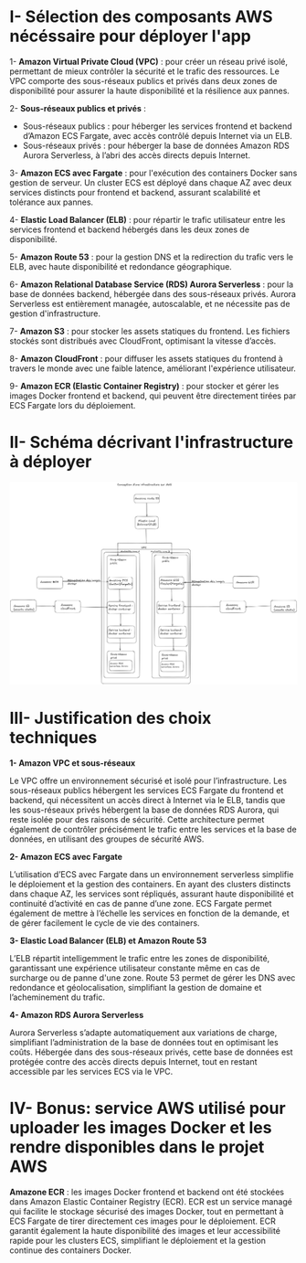 # I- Sélection des composants AWS  nécéssaire pour déployer l'app

1- **Amazon Virtual Private Cloud (VPC)** : pour créer un réseau privé isolé, permettant de mieux contrôler la sécurité et le trafic des ressources. Le VPC comporte des sous-réseaux publics et privés dans deux zones de disponibilité pour assurer la haute disponibilité et la résilience aux pannes.

2- **Sous-réseaux publics et privés** :

- Sous-réseaux publics : pour héberger les services frontend et backend d’Amazon ECS Fargate, avec accès contrôlé depuis Internet via un ELB.
- Sous-réseaux privés : pour héberger la base de données Amazon RDS Aurora Serverless, à l’abri des accès directs depuis Internet.

3- **Amazon ECS avec Fargate** : pour l'exécution des containers Docker sans gestion de serveur. Un cluster ECS est déployé dans chaque AZ avec deux services distincts pour frontend et backend, assurant scalabilité et tolérance aux pannes.

4- **Elastic Load Balancer (ELB)** : pour répartir le trafic utilisateur entre les services frontend et backend hébergés dans les deux zones de disponibilité.

5- **Amazon Route 53** : pour la gestion DNS et la redirection du trafic vers le ELB, avec haute disponibilité et redondance géographique.

6- **Amazon Relational Database Service (RDS) Aurora Serverless** : pour la base de données backend, hébergée dans des sous-réseaux privés. Aurora Serverless est entièrement managée, autoscalable, et ne nécessite pas de gestion d'infrastructure.

7- **Amazon S3** : pour stocker les assets statiques du frontend. Les fichiers stockés sont distribués avec CloudFront, optimisant la vitesse d’accès.

8- **Amazon CloudFront** : pour diffuser les assets statiques du frontend à travers le monde avec une faible latence, améliorant l'expérience utilisateur.

9- **Amazon ECR (Elastic Container Registry)** : pour stocker et gérer les images Docker frontend et backend, qui peuvent être directement tirées par ECS Fargate lors du déploiement.


# II- Schéma décrivant l'infrastructure à déployer
![alt text](schema_d'infrastructure_aws.png)


# III- Justification des choix techniques
**1- Amazon VPC et sous-réseaux** 

Le VPC offre un environnement sécurisé et isolé pour l’infrastructure. Les sous-réseaux publics hébergent les services ECS Fargate du frontend et backend, qui nécessitent un accès direct à Internet via le ELB, tandis que les sous-réseaux privés hébergent la base de données RDS Aurora, qui reste isolée pour des raisons de sécurité. Cette architecture permet également de contrôler précisément le trafic entre les services et la base de données, en utilisant des groupes de sécurité AWS.

**2- Amazon ECS avec Fargate**

L’utilisation d’ECS avec Fargate dans un environnement serverless simplifie le déploiement et la gestion des containers. En ayant des clusters distincts dans chaque AZ, les services sont répliqués, assurant haute disponibilité et continuité d’activité en cas de panne d’une zone. ECS Fargate permet également de mettre à l’échelle les services en fonction de la demande, et de gérer facilement le cycle de vie des containers.

**3- Elastic Load Balancer (ELB) et Amazon Route 53**

L’ELB répartit intelligemment le trafic entre les zones de disponibilité, garantissant une expérience utilisateur constante même en cas de surcharge ou de panne d'une zone. Route 53 permet de gérer les DNS avec redondance et géolocalisation, simplifiant la gestion de domaine et l’acheminement du trafic.

**4- Amazon RDS Aurora Serverless**

Aurora Serverless s’adapte automatiquement aux variations de charge, simplifiant l’administration de la base de données tout en optimisant les coûts. Hébergée dans des sous-réseaux privés, cette base de données est protégée contre des accès directs depuis Internet, tout en restant accessible par les services ECS via le VPC.


# IV- Bonus:  service AWS utilisé pour uploader les images Docker et les rendre disponibles dans le projet AWS
**Amazone ECR** : les images Docker frontend et backend ont été stockées dans Amazon Elastic Container Registry (ECR). ECR est un service managé qui facilite le stockage sécurisé des images Docker, tout en permettant à ECS Fargate de tirer directement ces images pour le déploiement. ECR garantit également la haute disponibilité des images et leur accessibilité rapide pour les clusters ECS, simplifiant le déploiement et la gestion continue des containers Docker.
